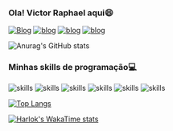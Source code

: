 ### Ola! Victor Raphael aqui😄

[![Blog](https://img.shields.io/badge/WhatsApp-25D366?style=for-the-badge&logo=whatsapp&logoColor=white)](https://wa.me/5531998343108)
[![blog](https://img.shields.io/badge/Instagram-E4405F?style=for-the-badge&logo=instagram&logoColor=white
)](https://www.instagram.com/oo_vitin/)
[![blog](https://img.shields.io/badge/LinkedIn-0077B5?style=for-the-badge&logo=linkedin&logoColor=white
)](https:https://www.linkedin.com/in/victor-raphael-74a96027b/)
[![blog](	https://img.shields.io/badge/Telegram-2CA5E0?style=for-the-badge&logo=telegram&logoColor=white)](https://te.me/5531998343108)

![Anurag's GitHub stats](https://github-readme-stats.vercel.app/api?username=Odev-victor&show_icons=true&theme=dark)

### Minhas skills de programação💻

![skills](https://img.shields.io/badge/Python-14354C?style=for-the-badge&logo=python&logoColor=white)
![skills](https://img.shields.io/badge/HTML5-E34F26?style=for-the-badge&logo=html5&logoColor=white)
![skills](https://img.shields.io/badge/CSS3-1572B6?style=for-the-badge&logo=css3&logoColor=white)
![skills](https://img.shields.io/badge/JavaScript-323330?style=for-the-badge&logo=javascript&logoColor=F7DF1E)
![skills](https://img.shields.io/badge/Java-ED8B00?style=for-the-badge&logo=openjdk&logoColor=white)
![skills](https://img.shields.io/badge/MySQL-00000F?style=for-the-badge&logo=mysql&logoColor=white)

[![Top Langs](https://github-readme-stats.vercel.app/api/top-langs/?username=Odev-victor&layout=donut&theme=dark)](https://github.com/anuraghazra/github-readme-stats)

[![Harlok's WakaTime stats](https://github-readme-stats.vercel.app/api/wakatime?username=Odev-victor&theme=dark)](https://github.com/anuraghazra/github-readme-stats)

